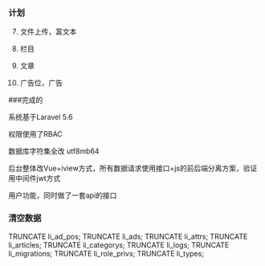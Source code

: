 ### 计划

7. 文件上传，富文本

8. 栏目

9. 文章

10. 广告位，广告


###完成的

系统基于Laravel 5.6

权限使用了RBAC

数据库字符集全改 utf8mb64

后台整体改Vue+iview方式，所有数据请求使用接口+js的前后端分离方案，验证用中间件jwt方式

用户功能，同时做了一套api的接口

### 清空数据

TRUNCATE li_ad_pos;
TRUNCATE li_ads;
TRUNCATE li_attrs;
TRUNCATE li_articles;
TRUNCATE li_categorys;
TRUNCATE li_logs;
TRUNCATE li_migrations;
TRUNCATE li_role_privs;
TRUNCATE li_types;